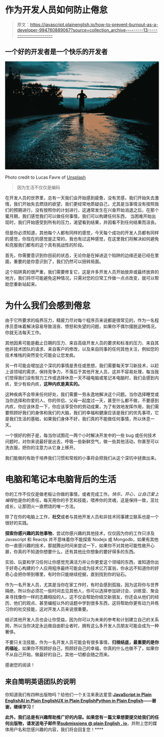 # 作为开发人员如何防止倦怠

> 原文：<https://javascript.plainenglish.io/how-to-prevent-burnout-as-a-developer-994760889067?source=collection_archive---------13----------------------->

## 一个好的开发者是一个快乐的开发者

![](img/13d60e03b7f39dc762eb34eb9d32a6b3.png)

Photo credit to Lucas Favre of [Unsplash](https://unsplash.com/photos/JnoNcfFwrNA)

> 因为生活不仅仅是编码

在开发人员的世界里，总有一天我们会开始感到疲惫，没有灵感，我们开始失去激情，我们开始失去燃烧的欲望，我们更经常地质疑自己，尤其是当事情没有按照我们的预期进行，没有按照你的计划进行，这通常发生在兴奋开始消退之后，在那个蜜月期，我们感觉我们可以做任何事情，我们可以构建任何东西， 当困难开始出现时，我们开始感受到所有的压力，渴望看到结果，并因看不到任何结果而沮丧。

但是你必须知道，其他每个人都有同样的感觉，今天每个成功的开发人员都有同样的感觉，你现在的感觉是正常的，我也有过这种感觉，在这里我们将解决如何避免和克服我们都有的这个具有挑战性的阶段。

首先，你需要意识到你目前的状态，无论你是在掉进这个陷阱的边缘还是已经在里面，重要的是你意识到了，我们仍然可以扭转局面。

这个陷阱真的很严重，我们需要修复它，这是许多开发人员开始放弃或最终放弃的地方，我们将尽可能避免这种情况，只需对您的日常工作做一点点改变，就可以帮助您重新站起来。

# 为什么我们会感到倦怠

由于它所要求的临界压力，精疲力尽对每个程序员来说都是很常见的，作为一名程序员意味着解决容易导致沮丧、愤怒和失望的问题，如果你不偶尔摆脱这种情况，你就无法每天工作。

其他因素可能是截止日期的压力、来自高级开发人员的要求和标准的压力、来自其他非技术团队的请求、来自客户的修改，以及来自同事的任何其他关注，例如您的技术堆栈的突然变化可能会让您发疯。

另一件可能会增加这个深坑的事情是责任或思想，我们需要每天学习新技术，以赶上该领域的需求，保持竞争力，不落后于其他开发人员，这并不容易处理，每当我们觉得我们没有努力工作或选择休息一天不碰电脑或笔记本电脑时，我们会感到内疚，至少有些内疚，**这种内疚是真实的。**

这种疾病不会带来任何好处，我们需要一劳永逸地解决这个问题。当你选择睡觉或当你选择和你爱的人、你的伴侣、父母一起度过一天，甚至什么都不做，不要感到内疚，你应该休息一下，你应该享受你的劳动成果，为了有效地发挥作用，我们需要照顾好我们的身体和我们的大脑，我们的幸福和健康应该是我们的优先事项，它是我们生活的基础，如果我们身体不好，我们真的不能做任何事情，所以休息一天。

一个很好的例子是，每当你试图花一两个小时解决开发中的一些 bug 或任何技术问题时，对你来说最好是出去，呼吸一些新鲜空气，做一些其他活动，你甚至可以洗衣服，把你的注意力从它身上移开。

我们能做的有助于培养我们习惯和常规的小事将会把我们从这个深坑中拯救出来。

# 电脑和笔记本电脑背后的生活

你的工作不仅仅是做老板让你做的事情，或者完成工作。*快乐，开心，让自己爱上编程*也是你的责任，每天用你的手艺和技能，喂养你的灵魂，这是保持一致，茁壮成长，让那团火一直燃烧的唯一方法。

除了在你的电脑上工作，**社交**或者与其他开发人员和非技术同事建立联系也是一个很好的实践。

**探索你感兴趣的其他事物**，尝试你感兴趣的其他技术，仅仅因为你的工作只涉及 Javascript 和 Reactjs 并不意味着你不能探索 Nodejs 或 Mongodb，如果有其他你一直感兴趣的技术，那就腾出时间来尝试一下，如果你不对其他可能性敞开心扉，你真的不知道你想要什么，还有其他比你想象的要好得多的东西。

实验、玩耍和学习任何让你感觉充满活力并让你更爱这个领域的东西，谁知道你出于好奇心构建的个人应用程序最终可能会成为技术亿万富翁，你永远不知道你的好奇心会把你带到哪里，有时你只能继续挖掘，直到找到你的钻石。

作为一名开发人员，尤其是当你在家工作时，有时会感到孤独，因为这将你与世界隔绝，所以你必须花一些时间去见其他人，你可以选择参加研讨会、训练营、聚会来寻找像你一样的志趣相投的人，这不仅会帮助你结交新朋友，你还会从他们的经历、他们的观点、甚至编程以外的话题中学到很多东西，这将帮助你更有动力并练习你的社交技能，这对开发人员来说很重要。

结识其他开发人员也会让你受益，因为你可以为未来的参考和计划建立自己的关系网，所以当你决定永远做自由职业者时，拥有这么多开发人员朋友可能会成为一种奢侈。

不要只关注技能，作为一名开发人员可能会有很多事情，**归根结底，最重要的是你的福祉**，如果你不照顾好自己，照顾好自己的幸福，你真的什么也做不了，如果你不从自己开始，做最好的自己，其他一切都会随之而来。

感谢您的阅读！

## 来自简明英语团队的说明

你知道我们有四种出版物吗？给他们一个关注来表达爱意:[**JavaScript in Plain English**](https://medium.com/javascript-in-plain-english)[**AI in Plain English**](https://medium.com/ai-in-plain-english)[**UX in Plain English**](https://medium.com/ux-in-plain-english)[**Python in Plain English**](https://medium.com/python-in-plain-english)**——谢谢，继续学习！**

**此外，我们总是有兴趣帮助推广好的内容。如果您有一篇文章想要提交给我们的任何出版物，请发送电子邮件至[**submissions @ plain English . io**](mailto:submissions@plainenglish.io)**，并附上您的媒体用户名和您感兴趣的内容，我们将会回复您！****